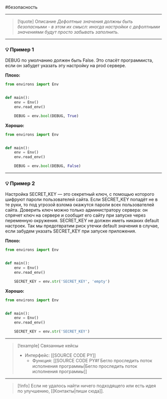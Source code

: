 #безопасность 
***

> [!quote] Описание
>_Дефолтные значения должны быть безопасными - в этом их смысл: иногда настройки с дефолтными значениями будут просто забывать заполнить._

***
### 💡 Пример 1
DEBUG по умолчанию должен быть False. Это спасёт программиста, если он забудет указать эту настройку на prod сервере.

**Плохо:**
```python
from environs import Env


def main():
	env = Env()
	env.read_env()

	DEBUG = env.bool(DEBUG, True)
```

**Хорошо:**
```python
from environs import Env


def main():
	env = Env()
	env.read_env()

	DEBUG = env.bool(DEBUG, False)
```

***
### 💡 Пример 2
Настройка SECRET_KEY — это секретный ключ, с помощью которого шифруют пароли пользователей сайта. Если SECRET_KEY попадёт не в те руки, то под угрозой взлома окажутся пароли всех пользователей сайта. Доверить ключ можно только администратору сервера: он спрячет ключ на сервере и сообщит его сайту при запуске через переменную окружения. SECRET_KEY не должен иметь никаких default настроек. Так мы предотвратим риск утечки default значения в случае, если забудем указать SECRET_KEY при запуске приложения.

**Плохо:**
```python
from environs import Env


def main():
	env = Env()
	env.read_env()

	SECRET_KEY = env.str('SECRET_KEY', 'empty')
```

**Хорошо:**
```python
from environs import Env


def main():
	env = Env()
	env.read_env()

	SECRET_KEY = env.str('SECRET_KEY')
```

***

> [!example] Связанные кейсы
>- Интерфейс: [[SOURCE CODE PY]]
>	- Функция: [[SOURCE CODE PY#𝑓 Бегло проследить поток исполнения программы|Бегло проследить поток исполнения программы]]

***

> [!info]
> Если не удалось найти ничего подходящего или есть идея по улучшению, [[Контакты|пиши сюда]].
